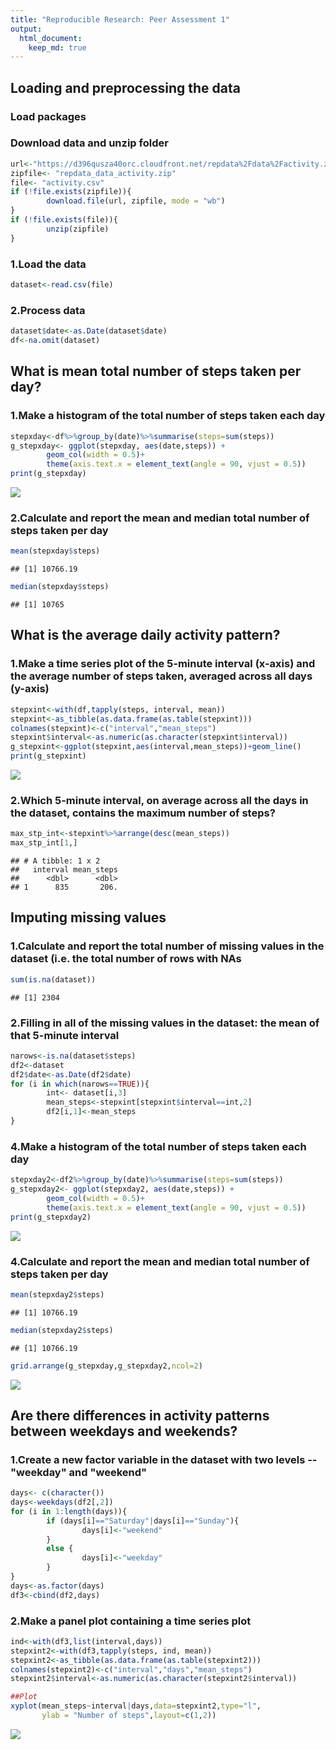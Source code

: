 ```yaml
---
title: "Reproducible Research: Peer Assessment 1"
output: 
  html_document:
    keep_md: true
---
```



## Loading and preprocessing the data
### Load packages

### Download data and unzip folder

```r
url<-"https://d396qusza40orc.cloudfront.net/repdata%2Fdata%2Factivity.zip"
zipfile<- "repdata_data_activity.zip"
file<- "activity.csv"
if (!file.exists(zipfile)){
        download.file(url, zipfile, mode = "wb")
}
if (!file.exists(file)){
        unzip(zipfile)
}
```
### 1.Load the data

```r
dataset<-read.csv(file)
```
### 2.Process data

```r
dataset$date<-as.Date(dataset$date)
df<-na.omit(dataset)
```

## What is mean total number of steps taken per day?
### 1.Make a histogram of the total number of steps taken each day

```r
stepxday<-df%>%group_by(date)%>%summarise(steps=sum(steps))
g_stepxday<- ggplot(stepxday, aes(date,steps)) + 
        geom_col(width = 0.5)+
        theme(axis.text.x = element_text(angle = 90, vjust = 0.5))
print(g_stepxday)
```

![](PA1_template_files/figure-html/unnamed-chunk-5-1.png)<!-- -->

### 2.Calculate and report the mean and median total number of steps taken per day

```r
mean(stepxday$steps)
```

```
## [1] 10766.19
```

```r
median(stepxday$steps)
```

```
## [1] 10765
```

## What is the average daily activity pattern?
### 1.Make a time series plot of the 5-minute interval (x-axis) and the average number of steps taken, averaged across all days (y-axis)

```r
stepxint<-with(df,tapply(steps, interval, mean))
stepxint<-as_tibble(as.data.frame(as.table(stepxint)))
colnames(stepxint)<-c("interval","mean_steps")
stepxint$interval<-as.numeric(as.character(stepxint$interval))
g_stepxint<-ggplot(stepxint,aes(interval,mean_steps))+geom_line()
print(g_stepxint)
```

![](PA1_template_files/figure-html/unnamed-chunk-7-1.png)<!-- -->

### 2.Which 5-minute interval, on average across all the days in the dataset, contains the maximum number of steps?

```r
max_stp_int<-stepxint%>%arrange(desc(mean_steps))
max_stp_int[1,]
```

```
## # A tibble: 1 x 2
##   interval mean_steps
##      <dbl>      <dbl>
## 1      835       206.
```

## Imputing missing values
### 1.Calculate and report the total number of missing values in the dataset (i.e. the total number of rows with NAs

```r
sum(is.na(dataset))
```

```
## [1] 2304
```

### 2.Filling in all of the missing values in the dataset: the mean of that 5-minute interval

```r
narows<-is.na(dataset$steps)
df2<-dataset
df2$date<-as.Date(df2$date)
for (i in which(narows==TRUE)){
        int<- dataset[i,3]
        mean_steps<-stepxint[stepxint$interval==int,2]
        df2[i,1]<-mean_steps
}
```

### 4.Make a histogram of the total number of steps taken each day

```r
stepxday2<-df2%>%group_by(date)%>%summarise(steps=sum(steps))
g_stepxday2<- ggplot(stepxday2, aes(date,steps)) + 
        geom_col(width = 0.5)+
        theme(axis.text.x = element_text(angle = 90, vjust = 0.5))
print(g_stepxday2)
```

![](PA1_template_files/figure-html/unnamed-chunk-11-1.png)<!-- -->

### 4.Calculate and report the mean and median total number of steps taken per day

```r
mean(stepxday2$steps)
```

```
## [1] 10766.19
```

```r
median(stepxday2$steps)
```

```
## [1] 10766.19
```

```r
grid.arrange(g_stepxday,g_stepxday2,ncol=2)
```

![](PA1_template_files/figure-html/unnamed-chunk-12-1.png)<!-- -->

## Are there differences in activity patterns between weekdays and weekends?
### 1.Create a new factor variable in the dataset with two levels -- "weekday" and "weekend"

```r
days<- c(character())
days<-weekdays(df2[,2])
for (i in 1:length(days)){
        if (days[i]=="Saturday"|days[i]=="Sunday"){
                days[i]<-"weekend"
        }
        else {
                days[i]<-"weekday"
        } 
}
days<-as.factor(days)
df3<-cbind(df2,days)
```

### 2.Make a panel plot containing a time series plot

```r
ind<-with(df3,list(interval,days))
stepxint2<-with(df3,tapply(steps, ind, mean))
stepxint2<-as_tibble(as.data.frame(as.table(stepxint2)))
colnames(stepxint2)<-c("interval","days","mean_steps")
stepxint2$interval<-as.numeric(as.character(stepxint2$interval))

##Plot
xyplot(mean_steps~interval|days,data=stepxint2,type="l",
       ylab = "Number of steps",layout=c(1,2))
```

![](PA1_template_files/figure-html/unnamed-chunk-14-1.png)<!-- -->
